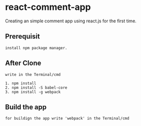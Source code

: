 # react-comment-app
Creating an simple comment app using react.js for the first time.

## Prerequisit
    install npm package manager.
    
## After Clone
    write in the Terminal/cmd
    
    1. npm install
    2. npm install -S babel-core
    3. npm install -g webpack

## Build the app
    for buildign the app write 'webpack' in the Terminal/cmd
    
    
    
